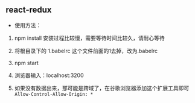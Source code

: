 ## react-redux

* 使用方法：

1. npm install 安装过程比较慢，需要等待时间比较久，请耐心等待

2. 将根目录下的 1.babelrc 这个文件前面的1去掉，改为.babelrc

3. npm start

4. 浏览器输入：localhost:3200

5. 如果没有数据出来，那可能是跨域了，在谷歌浏览器添加这个扩展工具即可`Allow-Control-Allow-Origin: *`
